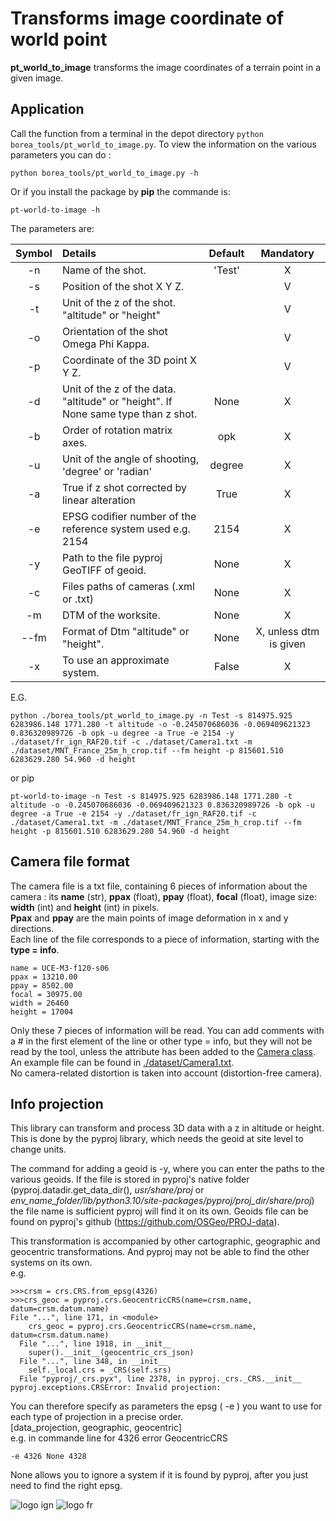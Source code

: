 # Transforms image coordinate of world point

**pt_world_to_image** transforms the image coordinates of a terrain point in a given image.

## Application

Call the function from a terminal in the depot directory `python borea_tools/pt_world_to_image.py`. To view the information on the various parameters you can do : 

```python borea_tools/pt_world_to_image.py -h``` 

Or if you install the package by **pip** the commande is:

```pt-world-to-image -h```

The parameters are:

| Symbol | Details | Default | Mandatory |
| :----: | :------ | :-----: | :-------: |
| -n | Name of the shot. | 'Test' | X |
| -s | Position of the shot X Y Z. |  | V |
| -t | Unit of the z of the shot. "altitude" or "height" |  | V |
| -o | Orientation of the shot Omega Phi Kappa.|  | V |
| -p | Coordinate of the 3D point X Y Z. |  | V |
| -d | Unit of the z of the data. "altitude" or "height". If None same type than z shot. | None | X |
| -b | Order of rotation matrix axes. | opk | X |
| -u | Unit of the angle of shooting, 'degree' or 'radian' | degree | X |
| -a | True if z shot corrected by linear alteration | True | X |
| -e | EPSG codifier number of the reference system used e.g. 2154 | 2154 | X |
| -y | Path to the file pyproj GeoTIFF of geoid. | None | X |
| -c | Files paths of cameras (.xml or .txt) | None | X |
| -m | DTM of the worksite. | None | X |
| --fm | Format of Dtm "altitude" or "height". | None | X, unless dtm is given |
| -x | To use an approximate system. | False | X |

E.G.
```
python ./borea_tools/pt_world_to_image.py -n Test -s 814975.925 6283986.148 1771.280 -t altitude -o -0.245070686036 -0.069409621323 0.836320989726 -b opk -u degree -a True -e 2154 -y ./dataset/fr_ign_RAF20.tif -c ./dataset/Camera1.txt -m ./dataset/MNT_France_25m_h_crop.tif --fm height -p 815601.510 6283629.280 54.960 -d height
```
or pip
```
pt-world-to-image -n Test -s 814975.925 6283986.148 1771.280 -t altitude -o -0.245070686036 -0.069409621323 0.836320989726 -b opk -u degree -a True -e 2154 -y ./dataset/fr_ign_RAF20.tif -c ./dataset/Camera1.txt -m ./dataset/MNT_France_25m_h_crop.tif --fm height -p 815601.510 6283629.280 54.960 -d height
```

## Camera file format

The camera file is a txt file, containing 6 pieces of information about the camera : its **name** (str), **ppax** (float), **ppay** (float), **focal** (float), image size: **width** (int) and **height** (int) in pixels.  
**Ppax** and **ppay** are the main points of image deformation in x and y directions.  
Each line of the file corresponds to a piece of information, starting with the **type = info**.
```
name = UCE-M3-f120-s06
ppax = 13210.00
ppay = 8502.00
focal = 30975.00
width = 26460
height = 17004
```
Only these 7 pieces of information will be read. You can add comments with a # in the first element of the line or other type = info, but they will not be read by the tool, unless the attribute has been added to the [Camera class](../../borea/datastruct/camera.py).
An example file can be found in [./dataset/Camera1.txt](../../dataset/Camera1.txt).  
No camera-related distortion is taken into account (distortion-free camera).

## Info projection

This library can transform and process 3D data with a z in altitude or height. This is done by the pyproj library, which needs the geoid at site level to change units.

The command for adding a geoid is -y, where you can enter the paths to the various geoids. If the file is stored in pyproj's native folder (pyproj.datadir.get_data_dir(), *usr/share/proj* or *env_name_folder/lib/python3.10/site-packages/pyproj/proj_dir/share/proj*) the file name is sufficient pyproj will find it on its own. 
Geoids file can be found on pyproj's github (https://github.com/OSGeo/PROJ-data).

This transformation is accompanied by other cartographic, geographic and geocentric transformations. And pyproj may not be able to find the other systems on its own.  
e.g.
```
>>>crsm = crs.CRS.from_epsg(4326)
>>>crs_geoc = pyproj.crs.GeocentricCRS(name=crsm.name, datum=crsm.datum.name)
File "...", line 171, in <module>
    crs_geoc = pyproj.crs.GeocentricCRS(name=crsm.name, datum=crsm.datum.name)
  File "...", line 1918, in __init__
    super().__init__(geocentric_crs_json)
  File "...", line 348, in __init__
    self._local.crs = _CRS(self.srs)
  File "pyproj/_crs.pyx", line 2378, in pyproj._crs._CRS.__init__
pyproj.exceptions.CRSError: Invalid projection: 
```
You can therefore specify as parameters the epsg ( -e ) you want to use for each type of projection in a precise order.  
[data_projection, geographic, geocentric]  
e.g. in commande line for 4326 error GeocentricCRS
```
-e 4326 None 4328
```
None allows you to ignore a system if it is found by pyproj, after you just need to find the right epsg.

![logo ign](../../docs/image/logo_ign.png) ![logo fr](../../docs/image/Republique_Francaise_Logo.png)